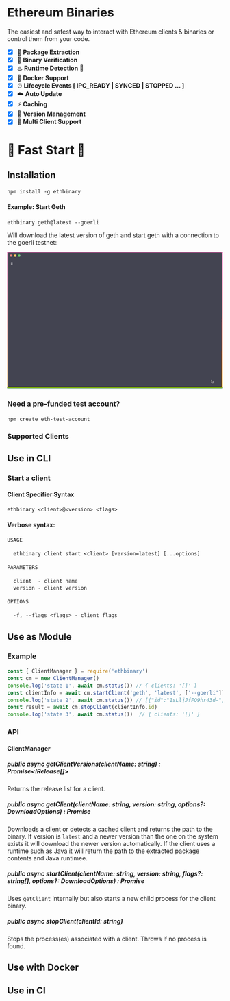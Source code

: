 # Ethereum Binaries

The easiest and safest way to interact with Ethereum clients & binaries or control them from your code.

- [X] 🎁 **Package Extraction**
- [x] 🔐 **Binary Verification**
- [x] ♨️ **Runtime Detection** 🐍
- [X] 🐳 **Docker Support** 
- [X] ⏰ **Lifecycle Events [ IPC_READY | SYNCED | STOPPED ... ]** 
- [x] ☁️ **Auto Update**
- [x] ⚡ **Caching**
- [x] 🐙 **Version Management**
- [x] 🌈 **Multi Client Support**

# 🚀 Fast Start 🚀

## Installation
```shell
npm install -g ethbinary
```

#### Example: Start Geth 
```shell
ethbinary geth@latest --goerli
```


Will download the latest version of geth and start geth with a connection to the goerli testnet:

![Fast Start Gif](r./../img/fast_start.gif?raw=true "Title")


### Need a pre-funded test account?
```shell
npm create eth-test-account
```

### Supported Clients


## Use in CLI

### Start a client

#### Client Specifier Syntax

```shell
ethbinary <client>@<version> <flags>
```

#### Verbose syntax:
```shell
USAGE

  ethbinary client start <client> [version=latest] [...options]

PARAMETERS

  client  - client name   
  version - client version

OPTIONS

  -f, --flags <flags> - client flags
```



## Use as Module

### Example
```javascript
const { ClientManager } = require('ethbinary')
const cm = new ClientManager()
console.log('state 1', await cm.status()) // { clients: '[]' }
const clientInfo = await cm.startClient('geth', 'latest', ['--goerli'])
console.log('state 2', await cm.status()) // [{"id":"1sLljJfFO9hr43d-","started":1589624226599,"processId":98957,"binaryPath":"/../geth_1.9.14"}]
const result = await cm.stopClient(clientInfo.id)
console.log('state 3', await cm.status())  // { clients: '[]' }
```

### API

#### ClientManager

##### public async getClientVersions(clientName: string) : Promise<IRelease[]>

Returns the release list for a client.

##### public async getClient(clientName: string, version: string, options?: DownloadOptions) : Promise<binaryPath>

Downloads a client or detects a cached client and returns the path to the binary. If version is `latest` and a newer version than the one on the system exists it will download the newer version automatically. If the client uses a runtime such as Java it will return the path to the extracted package contents and Java runtimee.

##### public async startClient(clientName: string, version: string, flags?: string[], options?: DownloadOptions) : Promise<ClientInfo>
Uses `getClient` internally but also starts a new child process for the client binary.

##### public async stopClient(clientId: string)
Stops the process(es) associated with a client.
Throws if no process is found.

## Use with Docker

## Use in CI


